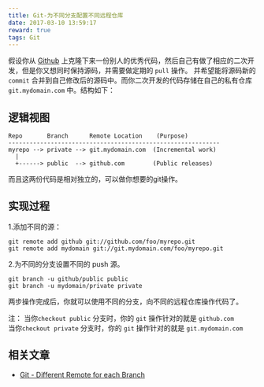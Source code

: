 ```yaml
---
title: Git-为不同分支配置不同远程仓库
date: 2017-03-10 13:59:17
reward: true
tags: Git
---
```


假设你从 [Github](https://github.com) 上克隆下来一份别人的优秀代码，然后自己有做了相应的二次开发，但是你又想同时保持源码，并需要做定期的 `pull` 操作。
并希望能将源码新的 `commit` 合并到自己修改后的源码中。而你二次开发的代码存储在自己的私有仓库 `git.mydomain.com` 中。结构如下：
<!-- more --> 
## 逻辑视图

```bazaar
Repo       Branch      Remote Location    (Purpose)
------------------------------------------------------------
myrepo --> private --> git.mydomain.com  (Incremental work)
  |
  +------> public  --> github.com        (Public releases)
```

而且这两份代码是相对独立的，可以做你想要的git操作。

## 实现过程

  1.添加不同的源：

```git
git remote add github git://github.com/foo/myrepo.git
git remote add mydomain git://git.mydomain.com/foo/myrepo.git
```

  2.为不同的分支设置不同的 push 源。  

```git
git branch -u github/public public
git branch -u mydomain/private private
```

两步操作完成后，你就可以使用不同的分支，向不同的远程仓库操作代码了。

注：
当你`checkout public` 分支时，你的 `git` 操作针对的就是 `github.com`  
当你`checkout private` 分支时，你的 `git` 操作针对的就是 `git.mydomain.com`

## 相关文章
* [Git - Different Remote for each Branch](http://stackoverflow.com/questions/15775183/git-different-remote-for-each-branch)





